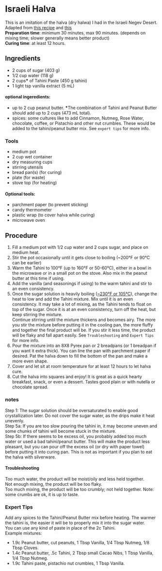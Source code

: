 # Israeli Halva
This is an imitation of the halva (dry halwa) I had in the Israeli Negev Desert.  
Adapted from [this recipe](https://youtu.be/64_ckmBf01M) and [this](https://youtu.be/sfAaV5EGfYY)  
**Preparation time**: minimum 30 minutes, max 90 minutes. (depends on mixing time; slower generally means better product)  
**Curing time**: at least 12 hours.  

## Ingredients  
- 2 cups of sugar (403 g)
- 1/2 cup water (118 g)
- 2 cups<b>*</b> of Tahini Paste (450 g tahini)
- 1 light tsp vanilla extract (5 mL)

#### optional ingeredients:  
- up to 2 cup peanut butter. <b>*</b>The combination of Tahini and Peanut Butter should add up to 2 cups (473 mL total).  
- spices: some cultures like to add Cinnamon, Nutmeg, Rose Water, chocolate, coffee, or Pistachio and other nut crumbles. These would be added to the tahini/peanut butter mix. See `expert tips` for more info.  

### Tools
- medium pot
- 2 cup wet container
- dry measuring cups
- stirring utensils
- bread pan(s) (for curing)
- plate (for waste)
- stove top (for heating)

#### Optional tools:  
- parchment paper (to prevent sticking)
- candy thermometer
- plastic wrap (to cover halva while curing)
- microwave oven

## Procedure
1. Fill a medium pot with 1/2 cup water and 2 cups sugar, and place on medium heat.
2. Stir the pot occasionally until it gets close to boiling (~200°F or 90°C can be earlier)
3. Warm the Tahini to 100°F (up to 160°F or 50-60°C), either in a bowl in the microwave or in a small pot on the stove. Also mix in the peanut butter at this time if using.
4. Add the vanilla (and seasonings if using) to the warm tahini and stir to an even consistency.  
5. Once the sugar solution is heavily boiling (<a href="approximation.md" title="This is approximate, I don't have a good thermometer." style="text-color:grey;">~230°F or 105°C</a>), change the heat to low and add the Tahini mixture. Mix until it is an even consistency. It may take a lot of mixing, as the Tahini tends to float on top of the sugar. Once it is at an even consistency, turn off the heat, but keep stirring the mixture.   
Continue stirring until the mixture thickens and becomes airy. The more you stir the mixture before putting it in the cooling pan, the more fluffy and together the final product will be. If you stir it less time, the product will be flaky and fall apart easily. See `Troubleshooting` and `Expert Tips` for more info.  
6. Pour the mixture into an 8X8 Pyrex pan or 2 breadpans (or 1 breadpan if you want it extra thick). You can line the pan with parchment paper if desired. Pat the halva down to fill the bottom of the pan and make a more even shape.  
7. Cover and let sit at room temperature for at least 12 hours to let halva cure.  
8. Cut the halva into squares and enjoy! It is great as a quick hearty breakfast, snack, or even a dessert. Tastes good plain or with nutella or chocolate spread.  


### notes
Step 1: The sugar solution should be oversaturated to enable good crystallization later. Do not cover the sugar water, as the drips make it heat unevenly.  
Step 5a: If you are too slow pouring the tahini in, it may become uneven and some chunks of tahini will become stuck in the mixture.   
Step 5b: If there seems to be excess oil, you probably added too much water or used a bad tahini/peanut butter. This will make the product less pleasant, but you can pour off the excess oil (or dry with paper towel) before putting it into curing pan. This is not as important if you plan to eat the halva with silverware.

#### Troubleshooting
Too much water, the product will be moist/oily and less held together.  
Not enough mixing, the product will be too flaky.  
Too much mixing, the product will be too crumbly; not held together. Note: some crumbs are ok, it is up to taste.  

### Expert Tips
Add any spices to the Tahini/Peanut Butter mix before heating. The warmer the tahini is, the easier it will be to properly mix it into the sugar water.  
You can use any kind of paste in place of the 2c Tahini.  
Example mixtures:  
* 1.9c Peanut butter, cut peanuts, 1 Tbsp Vanilla, 1/4 Tbsp Nutmeg, 1/8 Tbsp Cloves.  
* 1.4c Peanut butter, .5c Tahini, 2 Tbsp small Cacao Nibs, 1 Tbsp Vanilla, 1/4 Tbsp Nutmeg.  
* 1.9c Tahini paste, pistachio nut crumbles, 1 Tbsp Vanilla.  
